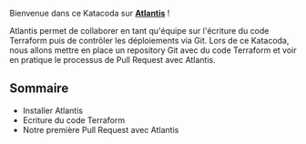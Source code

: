 Bienvenue dans ce Katacoda sur **[Atlantis](https://github.com/runatlantis/atlantis)** !

Atlantis permet de collaborer en tant qu'équipe sur l'écriture du code Terraform puis de contrôler les déploiements via Git.
Lors de ce Katacoda, nous allons mettre en place un repository Git avec du code Terraform et voir en pratique le processus de Pull Request avec Atlantis.

## Sommaire

- Installer Atlantis
- Ecriture du code Terraform
- Notre première Pull Request avec Atlantis
